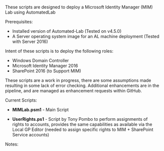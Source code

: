 These scripts are designed to deploy a Microsoft Identity Manager (MIM) Lab using AutomatedLab

Prerequisites:

- Installed version of Automated-Lab (Tested on v4.5.0)
- A Server operating system image for an AL machine deployment (Tested with Server 2016)

Intent of these scripts is to deploy the following roles:

- Windows Domain Controller
- Microsoft Identity Manager 2016
- SharePoint 2016 (to Support MIM)

These scripts are a work in progress, there are some assumptions made resulting in some lack of error checking. Additional enhancements are in the pipeline, and are managed as enhancement requests within GitHub.

Current Scripts:

- **MIMLab.psm1** - Main Script

- **UserRights.ps1** - Script by Tony Pombo to perform assignments of rights to accounts, provides the same capabilities as available via the Local GP Editor (needed to assign specific rights to MIM + SharePoint Service accounts)

Notes:
